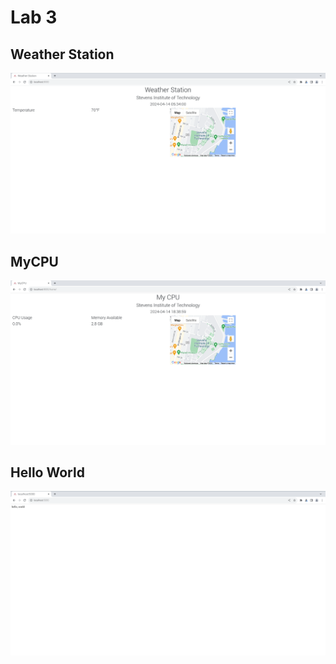# Lab 3

## Weather Station
![image](Images/Lab4_WeatherStation.png)

## MyCPU
![image](Images/Lab4_MyCPU.png)

## Hello World
![image](Images/Lab4_HelloWorld.png)
